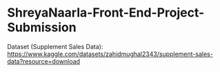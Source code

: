 # ShreyaNaarla-Front-End-Project-Submission

Dataset (Supplement Sales Data):
https://www.kaggle.com/datasets/zahidmughal2343/supplement-sales-data?resource=download
